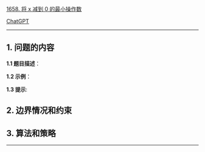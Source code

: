 [1658. 将 x 减到 0 的最小操作数](https://leetcode.cn/problems/minimum-operations-to-reduce-x-to-zero)

[ChatGPT](chat.openai.com)

---

## 1. 问题的内容
**1.1 题目描述**：

**1.2 示例**：

**1.3 提示**:

## 2. 边界情况和约束


## 3. 算法和策略

---

